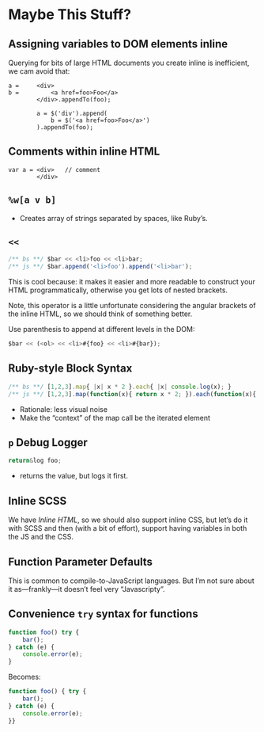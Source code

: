 Maybe This Stuff?
=================
Assigning variables to DOM elements inline
------------------------------------------
Querying for bits of large HTML documents you create inline is inefficient, we
cam avoid that:

```
a =     <div>
b =         <a href=foo>Foo</a>
        </div>.appendTo(foo);
```

```
        a = $('div').append(
            b = $('<a href=foo>Foo</a>')
        ).appendTo(foo);
```

Comments within inline HTML
---------------------------
```
var a = <div>   // comment
        </div>
```

`%w[a v b]`
-----------
* Creates array of strings separated by spaces, like Ruby’s.

`<<`
----
```js
/** bs **/ $bar << <li>foo << <li>bar;
/** js **/ $bar.append('<li>foo').append('<li>bar');
```

This is cool because: it makes it easier and more readable to construct your
HTML programmatically, otherwise you get lots of nested brackets.

Note, this operator is a little unfortunate considering the angular brackets
of the inline HTML, so we should think of something better.

Use parenthesis to append at different levels in the DOM:

```js
$bar << (<ol> << <li>#{foo} << <li>#{bar});
```

Ruby-style Block Syntax
-----------------------
```js
/** bs **/ [1,2,3].map{ |x| x * 2 }.each{ |x| console.log(x); }
/** js **/ [1,2,3].map(function(x){ return x * 2; }).each(function(x){ console.log(x); })
```

* Rationale: less visual noise
* Make the “context” of the map call be the iterated element

`p` Debug Logger
----------------
```js
return&log foo;
```

* returns the value, but logs it first.

Inline SCSS
-----------
We have *Inline HTML*, so we should also support inline CSS, but let’s do it
with SCSS and then (with a bit of effort), support having variables in both
the JS and the CSS.

Function Parameter Defaults
---------------------------
This is common to compile-to-JavaScript languages. But I’m not sure about it
as—frankly—it doesn’t feel very “Javascripty”.

Convenience `try` syntax for functions
--------------------------------------
```js
function foo() try {
    bar();
} catch (e) {
    console.error(e);
}
```

Becomes:

```js
function foo() { try {
    bar();
} catch (e) {
    console.error(e);
}}
```

